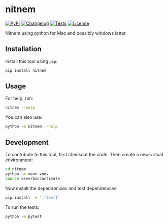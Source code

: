 # nitnem

[![PyPI](https://img.shields.io/pypi/v/nitnem.svg)](https://pypi.org/project/nitnem/)
[![Changelog](https://img.shields.io/github/v/release/sukhbinder/nitnem?include_prereleases&label=changelog)](https://github.com/sukhbinder/nitnem/releases)
[![Tests](https://github.com/sukhbinder/nitnem/actions/workflows/test.yml/badge.svg)](https://github.com/sukhbinder/nitnem/actions/workflows/test.yml)
[![License](https://img.shields.io/badge/license-Apache%202.0-blue.svg)](https://github.com/sukhbinder/nitnem/blob/master/LICENSE)

Nitnem using python for Mac and possibly windows latter

## Installation

Install this tool using `pip`:
```bash
pip install nitnem
```
## Usage

For help, run:
```bash
nitnem --help
```
You can also use:
```bash
python -m nitnem --help
```
## Development

To contribute to this tool, first checkout the code. Then create a new virtual environment:
```bash
cd nitnem
python -m venv venv
source venv/bin/activate
```
Now install the dependencies and test dependencies:
```bash
pip install -e '.[test]'
```
To run the tests:
```bash
python -m pytest
```
